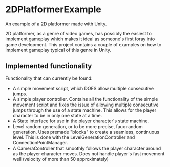 # 2DPlatformerExample
An example of a 2D platformer made with Unity.

2D platformer, as a genre of video games, has possibly the easiest to implement gameplay which makes it ideal as someone's first foray into game development. This project contains a couple of examples on how to implement gameplay typical of this genre in Unity.

## Implemented functionality
Functionality that can currently be found:
* A simple movement script, which DOES allow multiple consecutive jumps.
* A simple player controller. Contains all the functionality of the simple movement script and fixes the issue of allowing multiple consecutive jumps through the use of a state machine. This allows for the player character to be in only one state at a time.
* A State interface for use in the player character's state machine.
* Level random generation, or to be more precise, faux random generation. Uses premade "blocks" to create a seamless, continuous level. This is done with the LevelGenerationController and ConnectionPointManager.
* A CameraController that smoothly follows the player character around as the player character moves. Does not handle player's fast movement well (velocity of more than 50 approximately)
